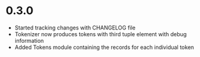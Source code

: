 # 0.3.0

* Started tracking changes with CHANGELOG file
* Tokenizer now produces tokens with third tuple element with debug information
* Added Tokens module containing the records for each individual token
